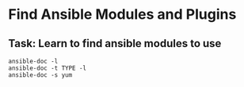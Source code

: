 # Find Ansible Modules and Plugins

## Task: Learn to find ansible modules to use

```shell
ansible-doc -l 
ansible-doc -t TYPE -l
ansible-doc -s yum
```